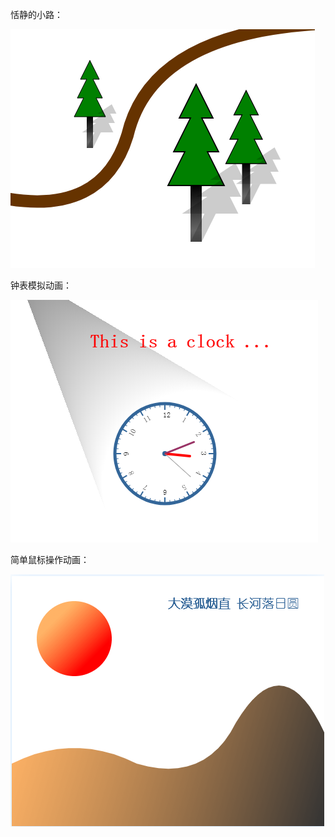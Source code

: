 恬静的小路：

![tree -- ]( https://github.com/dfdpk/canvas/blob/master/img/tree.png)

钟表模拟动画：

![clock -- ](https://github.com/dfdpk/canvas/blob/master/img/clock.png)

简单鼠标操作动画：

![mousedown -- ](https://github.com/dfdpk/canvas/blob/master/img/mousedown.jpg)


